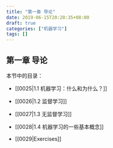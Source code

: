 ```yaml
---
title: "第一章 导论"
date: 2019-06-15T20:20:35+08:00
draft: true
categories: ["机器学习"]
tags: []
---
```


## 第一章 导论

本节中的目录：

- [[0025|1.1 机器学习：什么和为什么？]]

- [[0026|1.2 监督学习]]

- [[0027|1.3 无监督学习]]

- [[0028|1.4 机器学习的一些基本概念]]

- [[0029|Exercises]]



